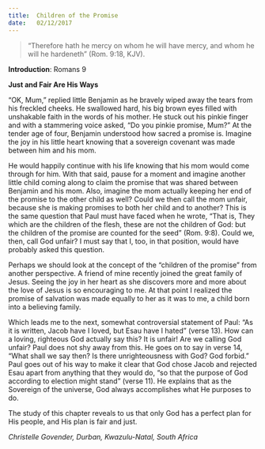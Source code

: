 ```yaml
---
title:  Children of the Promise
date:   02/12/2017
---
```


> <p></p>
> “Therefore hath he mercy on whom he will have mercy, and whom he will he hardeneth” (Rom. 9:18, KJV).

**Introduction**: Romans 9

**Just and Fair Are His Ways**

“OK, Mum,” replied little Benjamin as he bravely wiped away the tears from his freckled cheeks. He swallowed hard, his big brown eyes filled with unshakable faith in the words of his mother. He stuck out his pinkie finger and with a stammering voice asked, “Do you pinkie promise, Mum?” At the tender age of four, Benjamin understood how sacred a promise is. Imagine the joy in his little heart knowing that a sovereign covenant was made between him and his mom.

He would happily continue with his life knowing that his mom would come through for him. With that said, pause for a moment and imagine another little child coming along to claim the promise that was shared between Benjamin and his mom. Also, imagine the mom actually keeping her end of the promise to the other child as well? Could we then call the mom unfair, because she is making promises to both her child and to another? This is the same question that Paul must have faced when he wrote, “That is, They which are the children of the flesh, these are not the children of God: but the children of the promise are counted for the seed” (Rom. 9:8). Could we, then, call God unfair? I must say that I, too, in that position, would have probably asked this question.

Perhaps we should look at the concept of the “children of the promise” from another perspective. A friend of mine recently joined the great family of Jesus. Seeing the joy in her heart as she discovers more and more about the love of Jesus is so encouraging to me. At that point I realized the promise of salvation was made equally to her as it was to me, a child born into a believing family.

Which leads me to the next, somewhat controversial statement of Paul: “As it is written, Jacob have I loved, but Esau have I hated” (verse 13). How can a loving, righteous God actually say this? It is unfair! Are we calling God unfair? Paul does not shy away from this. He goes on to say in verse 14, “What shall we say then? Is there unrighteousness with God? God forbid.” Paul goes out of his way to make it clear that God chose Jacob and rejected Esau apart from anything that they would do, “so that the purpose of God according to election might stand” (verse 11). He explains that as the Sovereign of the universe, God always accomplishes what He purposes to do.

The study of this chapter reveals to us that only God has a perfect plan for His people, and His plan is fair and just.

_Christelle Govender, Durban, Kwazulu-Natal, South Africa_